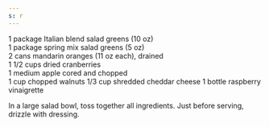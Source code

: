 ```yaml
---
s: r
---
```


1 package Italian blend salad greens (10 oz)  
1 package spring mix salad greens (5 oz)  
2 cans mandarin oranges (11 oz each), drained  
1 1/2 cups dried cranberries  
1 medium apple cored and chopped   
1 cup chopped walnuts 
1/3 cup shredded cheddar cheese 
1 bottle raspberry vinaigrette 

In a large salad bowl, toss together all ingredients. 
Just before serving, drizzle with dressing.
